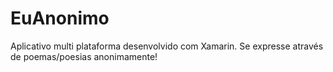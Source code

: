 # EuAnonimo
Aplicativo multi plataforma desenvolvido com Xamarin. Se expresse através de poemas/poesias anonimamente!
